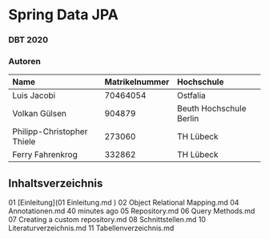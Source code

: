 # Spring Data JPA

### DBT 2020

### Autoren

| Name               | Matrikelnummer | Hochschule |
| :----------------- | :------------- | :--------- |
| Luis Jacobi        | 70464054               |    Ostfalia        |
| Volkan Gülsen      |904879          |Beuth Hochschule Berlin|
| Philipp-Christopher Thiele                   |273060                |TH Lübeck            |
| Ferry Fahrenkrog   | 332862         |TH Lübeck            |



## Inhaltsverzeichnis

01 [Einleitung](01 Einleitung.md )
02 Object Relational Mapping.md
04 Annotationen.md
40 minutes ago
05 Repository.md
06 Query Methods.md
07 Creating a custom repository.md
08 Schnittstellen.md
10 Literaturverzeichnis.md
11 Tabellenverzeichnis.md
